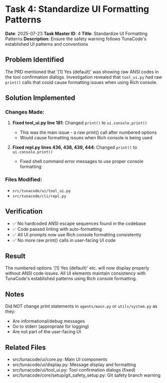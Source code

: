 # Task 4: Standardize UI Formatting Patterns

**Date**: 2025-07-23
**Task Master ID**: 4
**Title**: Standardize UI Formatting Patterns
**Description**: Ensure the safety warning follows TunaCode's established UI patterns and conventions

## Problem Identified

The PRD mentioned that '[1] Yes (default)' was showing raw ANSI codes in the tool confirmation dialogs. Investigation revealed that `tool_ui.py` had raw `print()` calls that could cause formatting issues when using Rich console.

## Solution Implemented

### Changes Made:

1. **Fixed tool_ui.py line 181**: Changed `print()` to `ui.console.print()`
   - This was the main issue - a raw print() call after numbered options
   - Would cause formatting issues when Rich console is being used

2. **Fixed repl.py lines 436, 438, 439, 444**: Changed `print()` to `ui.console.print()`
   - Fixed shell command error messages to use proper console formatting

### Files Modified:
- `src/tunacode/ui/tool_ui.py`
- `src/tunacode/cli/repl.py`

## Verification

- ✅ No hardcoded ANSI escape sequences found in the codebase
- ✅ Code passed linting with auto-formatting
- ✅ All UI prompts now use Rich console formatting consistently
- ✅ No more raw print() calls in user-facing UI code

## Result

The numbered options '[1] Yes (default)' etc. will now display properly without ANSI code issues. All UI elements maintain consistency with TunaCode's established patterns using Rich console formatting.

## Notes

Did NOT change print statements in `agents/main.py` or `utils/system.py` as they:
- Are informational/debug messages
- Go to stderr (appropriate for logging)
- Are not part of the user-facing UI

## Related Files
- src/tunacode/ui/core.py: Main UI components
- src/tunacode/ui/display.py: Message display and formatting
- src/tunacode/ui/tool_ui.py: Tool confirmation dialogs (fixed)
- src/tunacode/core/setup/git_safety_setup.py: Git safety branch warning

